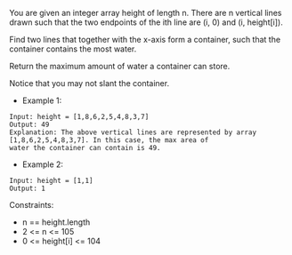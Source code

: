 You are given an integer array height of length n. There are n vertical lines drawn such that the two endpoints of the
ith line are (i, 0) and (i, height[i]).

Find two lines that together with the x-axis form a container, such that the container contains the most water.

Return the maximum amount of water a container can store.

Notice that you may not slant the container.

-    Example 1:
    
    Input: height = [1,8,6,2,5,4,8,3,7]
    Output: 49
    Explanation: The above vertical lines are represented by array [1,8,6,2,5,4,8,3,7]. In this case, the max area of
    water the container can contain is 49.

-    Example 2:
    
    Input: height = [1,1]
    Output: 1

Constraints:

- n == height.length
- 2 <= n <= 105
- 0 <= height[i] <= 104
